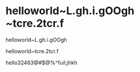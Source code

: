 # helloworld~L.gh.i.gOOgh ~tcre.2tcr.f

helloworld~L.gh.i.gOOgh

helloworld~tcre.2tcr.f

hello32463@#$@%^fuil;jhkh